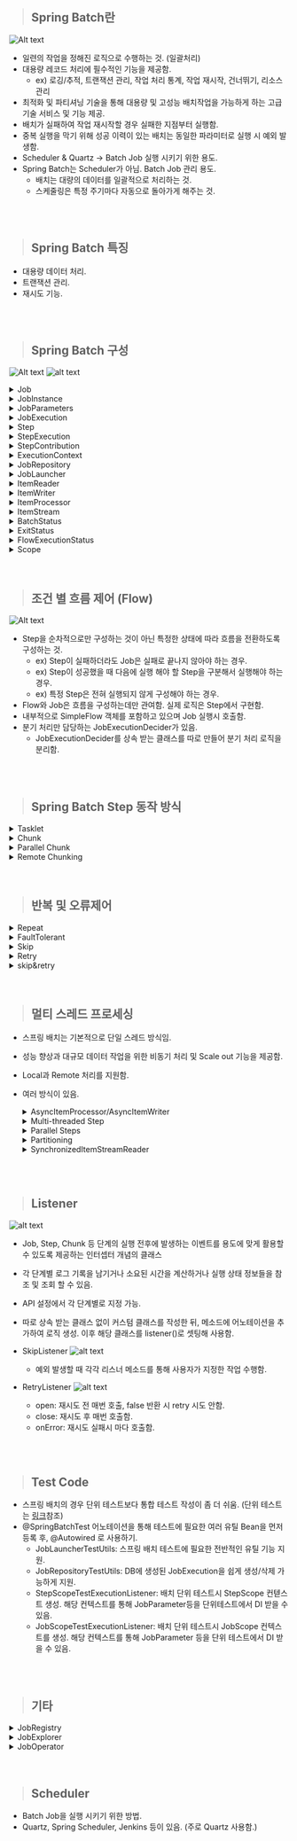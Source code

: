 > ## Spring Batch란

![Alt text](image/image-0.png)

- 일련의 작업을 정해진 로직으로 수행하는 것. (일괄처리)
- 대용량 레코드 처리에 필수적인 기능을 제공함.
  - ex) 로깅/추적, 트랜잭션 관리, 작업 처리 통계, 작업 재시작, 건너뛰기, 리소스 관리
- 최적화 및 파티셔닝 기술을 통해 대용량 및 고성능 배치작업을 가능하게 하는 고급 기술 서비스 및 기능 제공.
- 배치가 실패하여 작업 재시작할 경우 실패한 지점부터 실행함.
- 중복 실행을 막기 위해 성공 이력이 있는 배치는 동일한 파라미터로 실행 시 예외 발생함.
- Scheduler & Quartz -> Batch Job 실행 시키기 위한 용도.
- Spring Batch는 Scheduler가 아님. Batch Job 관리 용도.
  - 배치는 대량의 데이터를 일괄적으로 처리하는 것.
  - 스케줄링은 특정 주기마다 자동으로 돌아가게 해주는 것.

<br/>
<br/>

> ## Spring Batch 특징

- 대용량 데이터 처리.
- 트랜잭션 관리.
- 재시도 기능.

<br/>
<br/>

> ## Spring Batch 구성

![Alt text](image/image.png)
![alt text](image/image-16.png)

<details>
    <summary>Job</summary>

- 배치 처리 과정을 하나의 단위로 만들어 놓은 객체.
- 배치 처리 과정에 있어 전체 계층 최상단에 위치.
- SimpleJob (순차적으로 step 실행 시키는 job)
- FlowJob (특정한 조건과 흐름에 따라 Step 구성하여 실행 시키는 job)

  ![alt text](image/image-7.png)

</details>

<details>
    <summary>JobInstance</summary>

- Job 실행 될 때 생성되는 하나의 Job 논리 실행 단위이며, Job의 상태정보를 가짐.
- Job 실행 시점이 다르므로 Job 실행을 구분해야함.
- DB에서 저장된 캐시 ((Job + JobParameter)해싱) 확인 후 기존 캐시된 instance 없으면 새로 만듬.
- 기본적으로 SpringBoot는 job을 모두 실행함. 설정을 통해 ApplicationRunner 구현체를 통해 실행할 수 있도록 하기. (spring.batch.job.enabled = false)
- </details>

<details>
    <summary>JobParameters</summary>

- JobInstance 구별 역할 및 JobInstance에 보내는 매개변수 역할.
- String, Double, Long, Date 4가지 형식만 지원함.
- 생성 및 바인딩 방법.
  - 앱 실행시 주입 (Java -jar LogBatch.jar requestDate=20210101)
  - 코드로 생성 (JobParameterBuilder, DefaultJobParametersConvertor)
  - SpEL 이용 (@Value("#{jobParameter[requestDate]}"), @JobScope, @StepScope)
- Step에서 사용가능.

</details>

<details>
    <summary>JobExecution</summary>

- JobInstance 실행 결과 상태, 시작시간, 종료시간, 생성시간 등의 정보를 담고 있음.
- FAILED, COMPLETED 등 실행 결과 상태를 가지며, COMPLETED는 실행 완료로 간주되어 재실행 불가능. FAILED는 재실행 가능. 즉, 하나의 JobInstance 실행 결과가 COMPLETED가 될 때까지 JobInstance 재실행 가능.
- 캐시된 JobInstance가 있는 경우, Failed 경우에만 동일한 JobInstance 실행 가능.

  ![alt text](image/image-8.png)
  ![alt text](image/image-9.png)

</details>

<details>
    <summary>Step</summary>

- Job의 배치처리를 정의하고 컨트롤하는데 필요한 모든 정보를 가지고 있는 도메인 객체.
- 배치작업을 어떻게 구성하고 실행할 것인지 Job의 세부작업을 Task 기반으로 설정하고 명세한 객체.
- Job은 최소 1개 이상의 step을 가져야함.
- 기본 구현체
  - TaskletStep (가장 기본이 되는 클래스. Tasklet 타입의 구현체 제어)
  - PartitionStep (멀티스레드 방식으로 Step을 여러개로 분리해서 실행)
  - JobStep (Step 내에서 Job 실행. job->step->job->step)
  - FlowStep (Step 안에서 Flow 실행)
- 기본적으로 Job은 여러 Step으로 구성되며, 각 Step은 실제 해야할 일들이 정의되어 있음.

  ![alt text](image/image-10.png)

</details>

<details>
    <summary>StepExecution</summary>

- Step 실행 시도를 의미하며 실행 중 발생한 정도들을 저장하는 객체.
- Step의 시작, 종료, 상태 등의 정보, JobExecution에 저장되는 정보 외에 Read Count, Write Count, Commit Count, Skip Count 등의 정보를 가짐.
- Job이 재실행 되더라도 이미 성공한 Step은 재실행하지 않으며 실패한 Step부터 실행됨.
- Job 하나에 여러 Step이 있을 때, 실패한 Step 이후의 Step은 실행 되지 않으므로 실패 이후의 Step은 StepExecution 생성 안됨.
- StepExecution 하나라도 실패한다면 JobExecution 실패함.

  ![alt text](image/image-11.png)

</details>

<details>
  <summary>StepContribution</summary>

- 청크 프로세스의 변경사항을 버퍼링 한 후 StepExecution 업데이트하는 도메인 객체.
- 청크 커밋 직전 StepExecution의 apply 메서드를 호출하여 상태를 업데이트 함.

  ![alt text](image/image-12.png)

</details>

<details>
    <summary>ExecutionContext</summary>

- 키 값으로 된 컬렉션으로 StepExecution, JobExecution 객체 상태를 저장하고 공유하는 객체.

  - JobExecutionContext: Commit 시점에 데이터 저장. 각 Job별 하나씩 가짐. Job 간 공유 안됨. 해당 Job의 Step간 공유 가능.
  - StepExecutionContext: 실행 사이에 데이터 저장. 각 Step별 하나씩 가짐. Step 간 공유 안됨.

  ![alt text](image/image-13.png)

</details>

<details>
    <summary>JobRepository</summary>

- 위에서 설명한 모든 용어의 처리 정보와 배치 작업 정보를 저장하는 저장소.

  ![alt text](image/image-14.png)

</details>

<details>
    <summary>JobLauncher</summary>

- Job과 JobParameter 인자를 받아 Job 실행하고 최종 Client에게 JobExecution 반환.
- 동기적 실행. (기본값으로 JobExecution 획득하고 배치 처리를 완료한 이후 Client에게 JobExecution 반환. 스케줄러 배치 처리에 적합.)
- 비동기적 실행. (TaskExecutor를 SimpleAsyncTaskExecutor로 설정. JobExecution 획득 후 바로 Client에게 JobExecution 반환. http 요청에 의한 배치처리에 적합.)

  ![alt text](image/image-15.png)

</details>

<details>
    <summary>ItemReader</summary>

- Step에서 Item 읽어오는 인터페이스.
- DB, File, XML, JSON, JMS(Java Message Service) 등 다양한 데이터 소스를 읽어오는 역할.
  - FlatFileItemReader (2차원 데이터로 표현된 유형의 파일 처리)
  - StaxEventItemReader (XML 유형 파일 처리)
  - JsonItemReader (JSON 유형 파일 처리)
  - 자세한 사항은 필요할 때 찾아보기 [링크](https://tonylim.tistory.com/434)
- Spring Batch에서 지원하지 않는 Reader가 필요할 경우 인터페이스를 활용하여 직접 만들 수 있음.
- Spring의 JdbcTemplate는 분할 처리를 지원하지 않으므로(기본적으로 select만 사용할 경우 조건에 맞는 모든 데이터를 가져오므로) 개발자가 직접 limit, offset 작업을 해주어야 함. 이를 해결하기 위한 방법으로 Cursor, Paging가 있음.(DB 처리 방식)
- Cursor
  - JDBC ResultSet 기본 메커니즘을 사용함. (ResultSet이 Open 될 때마다 next() 메소드가 호출되어 DB 데이터를 반환하는 형식)
  - Streaming 형식으로 데이터를 처리함.
  - DB와 커넥션을 맺은 경우 fetchSize 만큼 조회 후 메모리에 저장. 저장된 메모리에서 하나씩 읽아옴. (fetchSize가 없으면 select 구문이 여러번 돌아 비효율적. 단, 메모리 사용량이 증가함.)
  - DB와의 SocketTimeout을 충분히 큰 값으로 설정해야 함. (하나의 Connection으로 Batch가 끝날때까지 사용되기 때문에 중간에 연결이 끊길 수 있음. 따라서 오래 걸리는 Batch는 PagingItemReader를 사용하는게 더 나음.)
- Paging

  - 한번에 Page 단위로 데이터를 처리.
  - 한번에 설정한 Page Size 만큼 데이터를 읽어옴. (페이징 단위의 결과만 메모리에 할당하므로 메모리 사용량을 줄일 수 있음.)
  - 페이지를 읽을 때 마다 Connection을 맺고 끊음. (Connection 유지 시간이 길지 않을 때 사용.)
  - Spring Batch는 offset과 limit을 PageSize에 맞게 자동으로 생성해줌. 단, 쿼리는 개별적으로 실행함.
  - 각 페이지마다 새로운 쿼리를 실행하므로 페이징시 결과를 정렬하는 것이 중요함. 따라서, Order By 사용 권장됨.

  ![alt text](image/image-6.png)

</details>

<details>
    <summary>ItemWriter</summary>

- DB, File, XML, JSON, JMS(Java Message Service) 등 다양한 형태로 데이터를 쓰는 역할.
  - FlatFileItemWriter (2차원 데이터 유형의 파일 처리)
  - StaxEventItemWriter (XML 유형 파일 처리)
  - JsonFileItemWriter (JSON 유형 파일 처리)
  - 자세한 사항은 필요할 때 찾아보기 [링크](https://tonylim.tistory.com/435)
- DB의 경우 ChunkSize 만큼 쌓아서 일괄 처리함.

</details>

<details>
    <summary>ItemProcessor</summary>

- Writer, Reader 사이에서 비즈니스 로직을 처리하는 역할.
- 필수는 아니며 비즈니스 로직을 따로 정리하기 위해 사용함.
- 주의점으로 repeatChunk 실습에서 java와 kotlin의 반복 출력 갯수가 다른데 이유는 다음과 같음.
  - List<String> 이 주어졌을때, ItemProcessor<String, String>은 List의 아이템 하나당 한번 실행되는 것이 아님. List<String> 하나를 받아 한번 실행되는 것임. List<String>의 아이템 하나 하나에 String::UpperCase 를 적용 후 전체 변환한 아이템들을 ItemProcessor로 리턴하는 것일뿐임. 즉, 아이템 하나하나에 적용을 하고 싶다면 코틀린 처럼 it->{} 을 사용하고 리턴해야함.

</details>

<details>
  <summary>ItemStream</summary>

- ItemReader와 ItemWriter 처리 과정 중 상태를 저장하고 오류가 발생하면 해당 상태를 참조하여 실패한 곳에서 재시작 하도록 지원함.
- ExecutionContext를 매개변수로 받아 상태 정보를 업데이트함.
- ItemReader, ItemWriter에서 ItemStream을 구현하고 있음.

</details>

<details>
    <summary>BatchStatus</summary>

- JobExecution과 StepExecution의 속성.
- Job과 Step의 종료 후 최종 결과 상태.
- COMPLETED, STARTING, STARTED, STOPPING, STOPPED, FAILED, ABANDONED, UNKNOWN.

</details>

<details>
    <summary>ExitStatus</summary>

- JobExecution과 StepExecution의 속성.
- Job과 Step의 실행 후 종료 되었을때의 상태.
- 기본적으로 BatchStatus와 동일한 값으로 설정함.
- UNKNOWN, EXECUTING, COMPLETED, NOOP, FAILED, STOPPED.

</details>

<details>
    <summary>FlowExecutionStatus</summary>

- FlowExecution의 속성.
- Flow 실행 후 최종 결과 상태.
- Flow 내 Step의 ExitStatus 값을 FlowExecutionStatus 값으로 저장.
- COMPLETED, STOPPED, FAILED, UNKNOWN.

</details>

<details>
    <summary>Scope</summary>

- 해당 어노테이션을 추가하면 해당 함수의 파라미터에 데이터 추가 가능.
- 해당 어노테이션을 사용하면 Bean의 생성 지점을 지정된 Scope가 실행 되는 시점으로 지연시킴.
- 장점
  - Bean 생성 지연을 통해 Application 실행되는 시점이 아닌 비즈니스 로직 처리 단계에서 Job Parameter를 할당 할 수 있음.
  - 동일한 컴포넌트 병렬 혹은 동시에 사용 시 유용함.
    - ex) 서로 다른 Step에서 하나의 Tasklet을 두고 마구잡이로 상태를 변경하는 것을 막을 수 있음.
- @JobScope
  - 해당 어노테이션과 @Bean을 사용하면 해당 컴포넌트 Job 실행 시점에 Spring Bean 생성함.
  - JobParameters, JobExecutionContext 사용 가능.
  - Step 선언문에 적용.
- @StepScope
  - 해당 어노테이션과 @Bean을 사용하면 해당 컴포넌트 Step 실행 시점에 Spring Bean으로 생성함.
  - JobParameters, JobExecutionContext, StepExecutionContext 사용 가능.
  - Tasklet, ItemReader, ItemWriter, ItemProcessor 선언문에 적용.

</details>

<br/>
<br/>

> ## 조건 별 흐름 제어 (Flow)

![Alt text](image/image-3.png)

- Step을 순차적으로만 구성하는 것이 아닌 특정한 상태에 따라 흐름을 전환하도록 구성하는 것.
  - ex) Step이 실패하더라도 Job은 실패로 끝나지 않아야 하는 경우.
  - ex) Step이 성공했을 때 다음에 실행 해야 할 Step을 구분해서 실행해야 하는 경우.
  - ex) 특정 Step은 전혀 실행되지 않게 구성해야 하는 경우.
- Flow와 Job은 흐름을 구성하는데만 관여함. 실제 로직은 Step에서 구현함.
- 내부적으로 SimpleFlow 객체를 포함하고 있으며 Job 실행시 호출함.
- 분기 처리만 담당하는 JobExecutionDecider가 있음.
  - JobExecutionDecider를 상속 받는 클래스를 따로 만들어 분기 처리 로직을 분리함.

<br/>
<br/>

> ## Spring Batch Step 동작 방식

<details>
    <summary>Tasklet</summary>

- Step 단계에서 '단일 레코드', '파일' 등 하나의 작업만 처리하는 방식.
- 각각의 처리를 하나의 트랜잭션에서 처리함.
- 파일을 읽고 처리한 다음 결과를 데이터베이스에 쓰는 등의 작업을 수행함.
- 단일 작업으로 작업이 끝날 때까지 대기 해야함.
- 대용량 데이터 처리에 적합하지 않음.
- Step은 Tasklet 단위로 처리되고, Tasklet 중에서 ChunkOrientedTasklet을 통해 Chunk를 처리함.

</details>

<details>
    <summary>Chunk</summary>

![alt text](image/image-4.png)
![alt text](image/image-5.png)

- Chunk: 데이터를 일정한 크기로 나눈 데이터 셋.
  - Chunk 단위로 나누면 전체 데이터를 한 번에 처리하지 않아도 되어 메모리 부하를 줄이고 성능을 향상시킬 수 있음.
- Step 단계에서 '단일 레코드를 묶어서' Chunk로 만들고 여러 Chunk 작업을 처리하는 방식.
- 묶인 레코드 Chunk를 각각 하나의 트랜잭션으로 처리하므로 실패시 해당 Chunk만 롤백.
- 병렬 처리를 위해 Chunk 사용하되, 순차적으로 처리하는 방식임.
- 대용량 데이터를 처리할 때 사용하며, 중복 처리나 실패한 레코드 처리 등 예외 상황에 대한 대처가 용이함.
- Reader로 하나의 데이터를 읽어옴.
- 읽어온 데이터를 Processor에서 가공.
- 가공된 데이터들을 별도의 공간에 Chunk 단위 만큼 모음.
- 다 쌓이면 Writer에 전달하고 Writer는 해당 데이터들을 일괄 저장함.
- Chunk Size vs Page Size
  - Chunk Size는 트랜잭션 범위를 설정하는 방법. 즉, 한 번에 처리할(커밋) 데이터의 수를 의미함.
  - Page Size는 처리할 데이터의 수를 설정하는 방법. 즉, 한 번에 몇개의 데이터를 처리할지 의미함.
  - 예를 들어, Chunk Size = 10, Page Size = 2 일 경우, Reader, Processor, Writer가 한번에 2개의 데이터 처리를 5번 반복하여 총 10개의 데이터를 처리해야 한번의 커밋이 발생함.
  - 따라서, 효과적인 성능 향상은 Page Size를 크게하고 해당 사이즈에 동일한 Chunk Size를 설정하여 대용량 처리 후 한번에 커밋하는 것이 좋음.
- PagingReader 주의사항
  - 페이징 처리 시 각 쿼리에 Offset, Limit를 지정해야함. 이때, 순서가 보장될 수 있도록 Order By를 사용해야 함.

</details>

<details>
    <summary>Parallel Chunk</summary>

![Alt text](image/image-1.png)

- Chunk 방식의 처리에서 더욱 빠른 처리 속도를 위해 Chunk를 독립적으로 처리하여 여러 개의 Chunk를 병렬로 처리 하는 방식.
- 여러 대의 서버에서 동시에 작업을 처리할 때 사용할 수 있음.

</details>

<details>
    <summary>Remote Chunking</summary>

![Alt text](image/image-2.png)

- 여러 대의 서버에서 대용량 데이터 처리를 수행할 때 사용함.
- 서버 간에 데이터를 공유하고 각 서버에서 병렬로 처리함.

</details>

<br/>
<br/>

> ## 반복 및 오류제어

<details>
  <summary>Repeat</summary>

- 작업을 얼마나 반복할지 제어할 수 있는 기능.
- 특정 조건이 충족 될 때까지 Step 또는 Chunk 반복하도록 설정 가능하며 RepeatOperation을 사용함. (step 반복은 실제 Step이 반복되는게 아닌 Step의 비즈니스 로직을 구현한 tasklet이 반복되는 것임.)
- 기본 구현체로 RepeatTemplate 제공.

  - RepeatStatus의 리턴 값에 따라 tasklet, chunk 반복 할지 정함.
  - RepeatStatus
    - 스프링배치의 처리가 끝났는지 판별하기 위한 열거형 (Enum)
    - CONTINUABLE(작업이 남아있음), FINISHED(더 이상의 반복 없음)
  - CompletionPolicy
    - RepeatTemplate의 iterate 메소드 안에서 반복을 중단할지 결정
    - 실행 횟수 또는 완료시기, 오류 발생시 수행할 작업에 대한 반복여부 결정
    - 정상 종료를 알리는데 사용됨.
  - ExceptionHandler
    - RepeatCallback 안에서 예외가 발생하면 RepeatTemplate가 ExceptionHandler 참조하여 예외를 다시 던질지 여부 결정함.
    - 예외를 받아 다시 던진다면 반복 종료.
    - 비정상 종료를 알리는데 사용됨.

  ![alt text](image/image-17.png)
  ![alt text](image/image-18.png)
  ![alt text](image/image-19.png)
  ![alt text](image/image-20.png)
  ![alt text](image/image-21.png)

</details>

<details>
  <summary>FaultTolerant</summary>

- Job 실행 중 오류 발생 시 장애를 처리하기 위한 기능.
- 오류가 발생하면 Step이 즉시 종료되지 않고 Retry 혹은 Skip 기능을 활성화 하여 서비스가 돌아가도록 할 수 있음.
- FaultTolerant는 청크 기반의 포로세스 기반위에 Skip, Retry 기능이 추가되어 재정의 되어 있음.
</details>

<details>
  <summary>Skip</summary>

- ItemReader, ItemProcessor, ItemWriter 에서 적용 가능.
- 데이터를 처리하는 동안 설정된 Exception 발생한 경우, 해당 처리를 건너 뛰는 기능.
- 사소한 오류에 대해 Step 실패 처리 대신 Skip을 할 수 있음.
- 오류 발생 시 스킵 설정에 의해 Item2 건너뛰고 Item3부터 다시 처리.
- ItemReader는 예외가 발생하면 해당 아이템만 스킵하고 진행.
- ItemWriter, ItemProcessor에서 예외 발생 시 Chunk의 처음으로 돌아간 뒤 스킵된 아이템을 제외한 나머지 아이템들을 가지고 처리함.
- ItemReader가 캐싱을 해놓기 때문에 따로 io 작업 하지 않으며, processor는 캐싱된 것을 받은 뒤 item2 처리 때 skip함.
- ItemWriter도 ItemProcessor 캐싱 데이터를 가져와 예외 발생한 Item Skip.
- Skip 설정 시 횟수는 총 횟수임. 즉, Reader, Processor, Writer에서 일어난 모든 Skip 횟수가 넘으면 Exception 던지고 Batch 종료.

  ![alt text](image/image-22.png)

</details>

<details>
  <summary>Retry</summary>

- ItemProcessor, ItemWriter 에서 적용 가능. (두개만 RetryTemplate 안에서 돌기 때문.)
- 설정된 Exception 발생 시 데이터 처리를 재시도하는 기능.
- Reader는 retry 기능이 없다. 오류 발생 시 Chunk 단계의 처음부터 다시 시작함.
- 예외 발생 시 재시도 대상에 포함된 예외인지와 재시도 카운터를 체크해서 retry 결정함. 만약 retry 할 수 없다면 recoverCallback을 수행함.

  ![alt text](image/image-23.png)

</details>

<details>
  <summary>skip&retry</summary>

- 기본적으로 retry 후 skip.
- retry로 예외를 처리했다면 skip은 예외가 발생하지 않은 것이 되어 작동 x.
- retry 횟수가 초과되더라도 recover에서 어떻게 처리하는지에 따라 skip 작동 유무가 다름. (recover에서 예외를 처리해버릴 수도 있기 때문.)

  ![alt text](image/image-24.png)
  ![alt text](image/image-25.png)
  ![alt text](image/image-26.png)

</details>

<br/>
<br/>

> ## 멀티 스레드 프로세싱

- 스프링 배치는 기본적으로 단일 스레드 방식임.
- 성능 향상과 대규모 데이터 작업을 위한 비동기 처리 및 Scale out 기능을 제공함.
- Local과 Remote 처리를 지원함.
- 여러 방식이 있음.
  <details>
    <summary>AsyncItemProcessor/AsyncItemWriter</summary>

  ![alt text](image/image-27.png)

  - step 안에서 해당 Processor/Writer에 별도의 스레드가 할당되어 비동기 동작하는 구조.
  - processor에서 리턴 값으로 List<Future<"T">> 반환.
  - writer는 processor에서 비동기 실행이 완료될 때까지 대기.
  - 주의할 점은 AsyncItem은 비동기 실행을 위한 박스이고 해당 로직 안에서 실제 실행하려는 Item을 SetDelegate() 해줘야 함.

  ```java
  @Bean
  public AsyncItemProcessor asyncItemProcessor() throws Exception {
      AsyncItemProcessor<Customer, Customer> asyncItemProcessor = new AsyncItemProcessor();

      asyncItemProcessor.setDelegate(customItemProcessor());
      asyncItemProcessor.setTaskExecutor(new SimpleAsyncTaskExecutor());
      // asyncItemProcessor.setTaskExecutor(taskExecutor());
      asyncItemProcessor.afterPropertiesSet();

      return asyncItemProcessor;
  }

  @Bean
  public AsyncItemWriter asyncItemWriter() throws Exception {
      AsyncItemWriter<Customer> asyncItemWriter = new AsyncItemWriter<>();

      asyncItemWriter.setDelegate(customItemWriter());
      asyncItemWriter.afterPropertiesSet();

      return asyncItemWriter;
  }

  ```

  </details>
  <details>
    <summary>Multi-threaded Step</summary>

  ![alt text](image/image-28.png)

  - Step 내에서 멀티 스레드로 Chunk 기반 처리가 이루어는 방법.
  - TaskExecutorRepeatTemplate가 반복자로 사용되며 설정된 개수 만큼의 스레드를 생성하여 수행함.
  - 각각의 스레드가 독립적으로 수행되는데, ItemReader에서 충돌 방지를 위해 Thread-Safe 한 Reader만 사용해야 함.
  - JDBCPagingItemReader, JPAPagingItemReader는 Thread-Safe 함.
  - Thread-Safe 하지 않을 경우 동시성 오류가 발생함.

  </details>
  <details>
    <summary>Parallel Steps</summary>

  ![alt text](image/image-29.png)

  - SplitState 사용해서 여러 개의 Flow를 병렬로 실행하는 구조.
  - FlowExecutionStatus에서 Flow 실행 완료 결과들을 취합하여 다음 단계로 넘어갈지 결정함.

  ```java
  @Bean
  public Job job() {
      return jobBuilderFactory.get("batchJob")
              .incrementer(new RunIdIncrementer())
              .start(flow1())
              .split(taskExecutor()).add(flow2(),flow3())
              .next(flow4())
              .end()
              .listener(new StopWatchJobListener())
              .build();
  }
  // flow1이 끝나면 flow2, flow3가 병렬 실행됨.
  // 2,3이 끝난 뒤 flow4가 실행됨.
  ```

  </details>
  <details>
    <summary>Partitioning</summary>

  ![alt text](image/image-30.png)
  ![alt text](image/image-31.png)

  - MasterStep이 SlaveStep 실행하는 구조.
  - SlaveStep은 각 스레드에 의해 독립적으로 실행되며, 독립적인 StepExecution 파라미터 환경을 구성함.
  - ItemReader, ItemProcessor, ItemWriter 등 비동기 설정이 되어 있어야 다른 step의 멀티 스레드가 동작한다는 것을 잊지 말자.
  - MasterStep = PartitionStep. 파티셔닝 기능을 수행하는 Step 구현체이며 파티셔닝 수행 후 StepExecutionAggregator를 사용해 각각의 StepExecution 정보를 최종 집계함.
  - PartitionHandler. PartitionStep에 의해 호출되며 스레드를 생성해 WorkStep을 병렬로 실행함. WorkStep에서 사용할 StepExecution 생성은 StepExecutionSplitter와 Partitioner에게 위임함. WorkStep을 병렬로 실행 후 최종 결과를 담은 StepExecution을 PartitionStep에 반환함.
  - StepExecutionSplitter. WorkStep에서 사용할 StepExecution을 gridSize 만큼 생성함. Partitioner를 통해 ExecutionContext를 얻어서 StepExecution에 매핑함.
  - Partitioner. StepExecution에 매핑할 ExecutionContext를 gridSize 만큼 생성함. 각 ExecutionContext에 저장된 정보는 WorkStep을 실행하는 스레드마다 독립적으로 참조 및 활용이 가능함.
  - 결국 Step을 실행시키기 위해 필요한 StepExecution, ExecutionContext를 만드는 과정임.

  </details>
  <details>
    <summary>SynchronizedItemStreamReader</summary>

  - Thread-Safe 하지 않은 ItemReader를 Thread-Safe 하게 처리하도록 만들어주는 역할
  - Spring Batch 4.0 부터 지원함.
  - AsyncItemProcessor의 구성과 비슷한 구성.

  ```java
  @Bean
  @StepScope
  public SynchronizedItemStreamReader<Customer> customItemReader() {
      JdbcCursorItemReader<Customer> notSafetyReader = new JdbcCursorItemReaderBuilder<Customer>()
              .fetchSize(60)
              .dataSource(dataSource)
              .rowMapper(new BeanPropertyRowMapper<>(Customer.class))
              .sql("select id, firstName, lastName, birthdate from customer")
              .name("SafetyReader")
              .build();

      return new SynchronizedItemStreamReaderBuilder<Customer>()
              .delegate(notSafetyReader)
              .build();
  }
  ```

<br/>
<br/>

> ## Listener

![alt text](image/image-32.png)

- Job, Step, Chunk 등 단계의 실행 전후에 발생하는 이벤트를 용도에 맞게 활용할 수 있도록 제공하는 인터셉터 개념의 클래스
- 각 단계별 로그 기록을 남기거나 소요된 시간을 계산하거나 실행 상태 정보들을 참조 및 조회 할 수 있음.
- API 설정에서 각 단계별로 지정 가능.
- 따로 상속 받는 클래스 없이 커스텀 클래스를 작성한 뒤, 메소드에 어노테이션을 추가하여 로직 생성. 이후 해당 클래스를 listener()로 셋팅해 사용함.
- SkipListener
  ![alt text](image/image-33.png)

  - 예외 발생할 때 각각 리스너 메소드를 통해 사용자가 지정한 작업 수행함.

- RetryListener
  ![alt text](image/image-34.png)

  - open: 재시도 전 매번 호출, false 반환 시 retry 시도 안함.
  - close: 재시도 후 매번 호출함.
  - onError: 재시도 실패시 마다 호출함.

<br/>
<br/>

> ## Test Code

- 스프링 배치의 경우 단위 테스트보다 통합 테스트 작성이 좀 더 쉬움. (단위 테스트는 [링크](https://jojoldu.tistory.com/456)참조)
- @SpringBatchTest 어노테이션을 통해 테스트에 필요한 여러 유틸 Bean을 먼저 등록 후, @Autowired 로 사용하기.
  - JobLauncherTestUtils: 스프링 배치 테스트에 필요한 전반적인 유틸 기능 지원.
  - JobRepositoryTestUtils: DB에 생성된 JobExecution을 쉽게 생성/삭제 가능하게 지원.
  - StepScopeTestExecutionListener: 배치 단위 테스트시 StepScope 컨텓스트 생성. 해당 컨텍스트를 통해 JobParameter등을 단위테스트에서 DI 받을 수 있음.
  - JobScopeTestExecutionListener: 배치 단위 테스트시 JobScope 컨텍스트를 생성. 해당 컨텍스트를 통해 JobParameter 등을 단위 테스트에서 DI 받을 수 있음.

<br/>
<br/>

> ## 기타

<details>
  <summary>JobRegistry</summary>

- 생성된 Job을 자동으로 등록, 추적, 관리하며 여러 곳에서 Job을 생성한 경우 ApplicationContext에서 Job을 수집해서 사용할 수 있음.
- 기본 구현체로 Map 기반의 MapJobRegistry 클래스를 제공함. (JobName이 Key, job 인스턴스가 value)
- JobRegistryBeanPostProcessor: BeanPostProcessor 단계에서 bean 초기화 시 자동으로 JobRegistry에 Job 등록 시켜주는 Processor

</details>

<details>
  <summary>JobExplorer</summary>

- JobRepository의 readeOnly 버전.
- 실행중인 Job의 실행 정보인 JobExecution 또는 Step의 실행 정보인 StepExecution을 조회할 수 있음.

</details>

<details>
  <summary>JobOperator</summary>

- JobExplorer, JobRepository, JobRegistry, JobLauncher를 포함하고 있음.
- 배치의 중단, 재시작, Job 요약 등의 모니터링 가능.
- 기본 구현체로 SimpleJobOperator 클래스 제공함.

  ```java
  @RestController
  public class JobController {

  @Autowired
  private JobRegistry jobRegistry;

  @Autowired
  private JobOperator jobOperator;

  @Autowired
  private JobExplorer jobExplorer;

  @PostMapping(value = "/batch/start")
  public String start(@RequestBody JobInfo jobInfo) throws Exception {

      for(Iterator<String> iterator = jobRegistry.getJobNames().iterator(); iterator.hasNext();){

        SimpleJob job = (SimpleJob)jobRegistry.getJob(iterator.next());
        System.out.println("job name: " + job.getName());

        jobOperator.start(job.getName(), "id=" + jobInfo.getId());
      }

      return "batch is started";
  }

  @PostMapping(value = "/batch/restart")
  public String restart() throws Exception {

      for(Iterator<String> iterator = jobRegistry.getJobNames().iterator(); iterator.hasNext();){

        SimpleJob job = (SimpleJob)jobRegistry.getJob(iterator.next());
        System.out.println("job name: " + job.getName());

        JobInstance lastJobInstance = jobExplorer.getLastJobInstance(job.getName());
        JobExecution lastJobExecution = jobExplorer.getLastJobExecution(lastJobInstance);
        jobOperator.restart(lastJobExecution.getId());

      }

      return "batch is restarted";
  }

  @PostMapping(value = "/batch/stop")
  public String stop() throws Exception {

      for(Iterator<String> iterator = jobRegistry.getJobNames().iterator(); iterator.hasNext();){

        SimpleJob job = (SimpleJob)jobRegistry.getJob(iterator.next());
        System.out.println("job name: " + job.getName());

        Set<JobExecution> runningJobExecutions = jobExplorer.findRunningJobExecutions(job.getName());
        JobExecution jobExecution = runningJobExecutions.iterator().next();

        jobOperator.stop(jobExecution.getId());
      }

      return "batch is stopped";
    }
  }
  ```

</details>

<br/>
<br/>

> ## Scheduler

- Batch Job을 실행 시키기 위한 방법.
- Quartz, Spring Scheduler, Jenkins 등이 있음. (주로 Quartz 사용함.)
